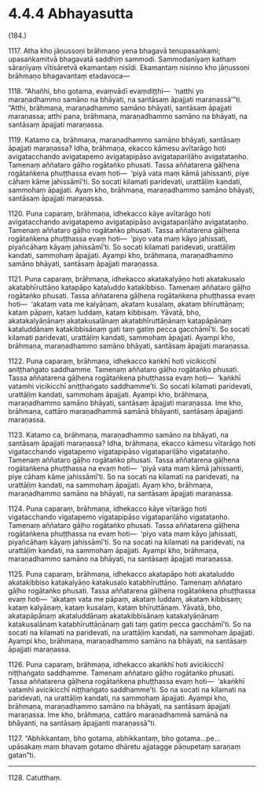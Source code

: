 

# 4.4.4 Abhayasutta




(184.)

1117\. Atha kho jāṇussoṇi brāhmaṇo yena bhagavā tenupasaṅkami; upasaṅkamitvā bhagavatā saddhiṃ sammodi. Sammodanīyaṃ kathaṃ sāraṇīyaṃ vītisāretvā ekamantaṃ nisīdi. Ekamantaṃ nisinno kho jāṇussoṇi brāhmaṇo bhagavantaṃ etadavoca—

1118\. “Ahañhi, bho gotama, evaṃvādī evaṃdiṭṭhi—  ‘natthi yo maraṇadhammo samāno na bhāyati, na santāsaṃ āpajjati maraṇassā’”ti. “Atthi, brāhmaṇa, maraṇadhammo samāno bhāyati, santāsaṃ āpajjati maraṇassa; atthi pana, brāhmaṇa, maraṇadhammo samāno na bhāyati, na santāsaṃ āpajjati maraṇassa.

1119\. Katamo ca, brāhmaṇa, maraṇadhammo samāno bhāyati, santāsaṃ āpajjati maraṇassa? Idha, brāhmaṇa, ekacco kāmesu avītarāgo hoti avigatacchando avigatapemo avigatapipāso avigatapariḷāho avigatataṇho. Tamenaṃ aññataro gāḷho rogātaṅko phusati. Tassa aññatarena gāḷhena rogātaṅkena phuṭṭhassa evaṃ hoti—  ‘piyā vata maṃ kāmā jahissanti, piye cāhaṃ kāme jahissāmī’ti. So socati kilamati paridevati, urattāḷiṃ kandati, sammohaṃ āpajjati. Ayaṃ kho, brāhmaṇa, maraṇadhammo samāno bhāyati, santāsaṃ āpajjati maraṇassa.

1120\. Puna caparaṃ, brāhmaṇa, idhekacco kāye avītarāgo hoti avigatacchando avigatapemo avigatapipāso avigatapariḷāho avigatataṇho. Tamenaṃ aññataro gāḷho rogātaṅko phusati. Tassa aññatarena gāḷhena rogātaṅkena phuṭṭhassa evaṃ hoti—  ‘piyo vata maṃ kāyo jahissati, piyañcāhaṃ kāyaṃ jahissāmī’ti. So socati kilamati paridevati, urattāḷiṃ kandati, sammohaṃ āpajjati. Ayampi kho, brāhmaṇa, maraṇadhammo samāno bhāyati, santāsaṃ āpajjati maraṇassa.

1121\. Puna caparaṃ, brāhmaṇa, idhekacco akatakalyāṇo hoti akatakusalo akatabhīruttāṇo katapāpo kataluddo katakibbiso. Tamenaṃ aññataro gāḷho rogātaṅko phusati. Tassa aññatarena gāḷhena rogātaṅkena phuṭṭhassa evaṃ hoti—  ‘akataṃ vata me kalyāṇaṃ, akataṃ kusalaṃ, akataṃ bhīruttāṇaṃ; kataṃ pāpaṃ, kataṃ luddaṃ, kataṃ kibbisaṃ. Yāvatā, bho, akatakalyāṇānaṃ akatakusalānaṃ akatabhīruttāṇānaṃ katapāpānaṃ kataluddānaṃ katakibbisānaṃ gati taṃ gatiṃ pecca gacchāmī’ti. So socati kilamati paridevati, urattāḷiṃ kandati, sammohaṃ āpajjati. Ayampi kho, brāhmaṇa, maraṇadhammo samāno bhāyati, santāsaṃ āpajjati maraṇassa.

1122\. Puna caparaṃ, brāhmaṇa, idhekacco kaṅkhī hoti vicikicchī aniṭṭhaṅgato saddhamme. Tamenaṃ aññataro gāḷho rogātaṅko phusati. Tassa aññatarena gāḷhena rogātaṅkena phuṭṭhassa evaṃ hoti—  ‘kaṅkhī vatamhi vicikicchī aniṭṭhaṅgato saddhamme’ti. So socati kilamati paridevati, urattāḷiṃ kandati, sammohaṃ āpajjati. Ayampi kho, brāhmaṇa, maraṇadhammo samāno bhāyati, santāsaṃ āpajjati maraṇassa. Ime kho, brāhmaṇa, cattāro maraṇadhammā samānā bhāyanti, santāsaṃ āpajjanti maraṇassa.

1123\. Katamo ca, brāhmaṇa, maraṇadhammo samāno na bhāyati, na santāsaṃ āpajjati maraṇassa? Idha, brāhmaṇa, ekacco kāmesu vītarāgo hoti vigatacchando vigatapemo vigatapipāso vigatapariḷāho vigatataṇho. Tamenaṃ aññataro gāḷho rogātaṅko phusati. Tassa aññatarena gāḷhena rogātaṅkena phuṭṭhassa na evaṃ hoti—  ‘piyā vata maṃ kāmā jahissanti, piye cāhaṃ kāme jahissāmī’ti. So na socati na kilamati na paridevati, na urattāḷiṃ kandati, na sammohaṃ āpajjati. Ayaṃ kho, brāhmaṇa, maraṇadhammo samāno na bhāyati, na santāsaṃ āpajjati maraṇassa.

1124\. Puna caparaṃ, brāhmaṇa, idhekacco kāye vītarāgo hoti vigatacchando vigatapemo vigatapipāso vigatapariḷāho vigatataṇho. Tamenaṃ aññataro gāḷho rogātaṅko phusati. Tassa aññatarena gāḷhena rogātaṅkena phuṭṭhassa na evaṃ hoti—  ‘piyo vata maṃ kāyo jahissati, piyañcāhaṃ kāyaṃ jahissāmī’ti. So na socati na kilamati na paridevati, na urattāḷiṃ kandati, na sammohaṃ āpajjati. Ayampi kho, brāhmaṇa, maraṇadhammo samāno na bhāyati, na santāsaṃ āpajjati maraṇassa.

1125\. Puna caparaṃ, brāhmaṇa, idhekacco akatapāpo hoti akataluddo akatakibbiso katakalyāṇo katakusalo katabhīruttāṇo. Tamenaṃ aññataro gāḷho rogātaṅko phusati. Tassa aññatarena gāḷhena rogātaṅkena phuṭṭhassa evaṃ hoti—  ‘akataṃ vata me pāpaṃ, akataṃ luddaṃ, akataṃ kibbisaṃ; kataṃ kalyāṇaṃ, kataṃ kusalaṃ, kataṃ bhīruttāṇaṃ. Yāvatā, bho, akatapāpānaṃ akataluddānaṃ akatakibbisānaṃ katakalyāṇānaṃ katakusalānaṃ katabhīruttāṇānaṃ gati taṃ gatiṃ pecca gacchāmī’ti. So na socati na kilamati na paridevati, na urattāḷiṃ kandati, na sammohaṃ āpajjati. Ayampi kho, brāhmaṇa, maraṇadhammo samāno na bhāyati, na santāsaṃ āpajjati maraṇassa.

1126\. Puna caparaṃ, brāhmaṇa, idhekacco akaṅkhī hoti avicikicchī niṭṭhaṅgato saddhamme. Tamenaṃ aññataro gāḷho rogātaṅko phusati. Tassa aññatarena gāḷhena rogātaṅkena phuṭṭhassa evaṃ hoti—  ‘akaṅkhī vatamhi avicikicchī niṭṭhaṅgato saddhamme’ti. So na socati na kilamati na paridevati, na urattāḷiṃ kandati, na sammohaṃ āpajjati. Ayampi kho, brāhmaṇa, maraṇadhammo samāno na bhāyati, na santāsaṃ āpajjati maraṇassa. Ime kho, brāhmaṇa, cattāro maraṇadhammā samānā na bhāyanti, na santāsaṃ āpajjanti maraṇassā”ti.

1127\. “Abhikkantaṃ, bho gotama, abhikkantaṃ, bho gotama…pe…  upāsakaṃ maṃ bhavaṃ gotamo dhāretu ajjatagge pāṇupetaṃ saraṇaṃ gatan”ti.

---

1128\. Catutthaṃ.





